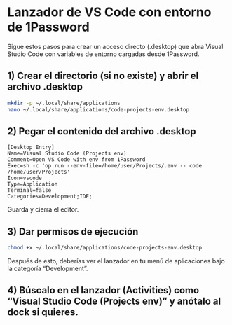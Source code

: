 # Lanzador de VS Code con entorno de 1Password

Sigue estos pasos para crear un acceso directo (.desktop) que abra Visual Studio Code con variables de entorno cargadas desde 1Password.

## 1) Crear el directorio (si no existe) y abrir el archivo .desktop

```bash
mkdir -p ~/.local/share/applications
nano ~/.local/share/applications/code-projects-env.desktop
```

## 2) Pegar el contenido del archivo .desktop

```desktop
[Desktop Entry]
Name=Visual Studio Code (Projects env)
Comment=Open VS Code with env from 1Password
Exec=sh -c 'op run --env-file=/home/user/Projects/.env -- code /home/user/Projects'
Icon=vscode
Type=Application
Terminal=false
Categories=Development;IDE;
```

Guarda y cierra el editor.

## 3) Dar permisos de ejecución

```bash
chmod +x ~/.local/share/applications/code-projects-env.desktop
```

Después de esto, deberías ver el lanzador en tu menú de aplicaciones bajo la categoría “Development”.

## 4) Búscalo en el lanzador (Activities) como “Visual Studio Code (Projects env)” y anótalo al dock si quieres.
